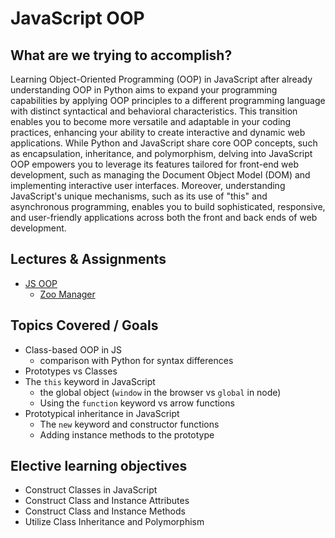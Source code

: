 # JavaScript OOP

## What are we trying to accomplish?

Learning Object-Oriented Programming (OOP) in JavaScript after already understanding OOP in Python aims to expand your programming capabilities by applying OOP principles to a different programming language with distinct syntactical and behavioral characteristics. This transition enables you to become more versatile and adaptable in your coding practices, enhancing your ability to create interactive and dynamic web applications. While Python and JavaScript share core OOP concepts, such as encapsulation, inheritance, and polymorphism, delving into JavaScript OOP empowers you to leverage its features tailored for front-end web development, such as managing the Document Object Model (DOM) and implementing interactive user interfaces. Moreover, understanding JavaScript's unique mechanisms, such as its use of "this" and asynchronous programming, enables you to build sophisticated, responsive, and user-friendly applications across both the front and back ends of web development.

## Lectures & Assignments

- [JS OOP](./1-js-oop.md)
  - [Zoo Manager](https://github.com/Code-Platoon-Assignments/oop-zoo.git)

## Topics Covered / Goals

- Class-based OOP in JS
  - comparison with Python for syntax differences
- Prototypes vs Classes
- The `this` keyword in JavaScript
  - the global object (`window` in the browser vs `global` in node)
  - Using the `function` keyword vs arrow functions
- Prototypical inheritance in JavaScript
  - The `new` keyword and constructor functions
  - Adding instance methods to the prototype

## Elective learning objectives

- Construct Classes in JavaScript
- Construct Class and Instance Attributes
- Construct Class and Instance Methods
- Utilize Class Inheritance and Polymorphism
